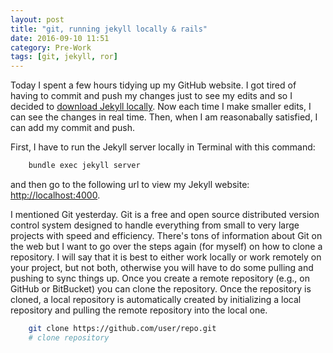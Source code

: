 ```yaml
---
layout: post
title: "git, running jekyll locally & rails"
date: 2016-09-10 11:51
category: Pre-Work
tags: [git, jekyll, ror]
---
```

Today I spent a few hours tidying up my GitHub website. I got tired of having to commit and push my changes just to see my edits and so I decided to <a href="https://help.github.com/articles/setting-up-your-github-pages-site-locally-with-jekyll/">download Jekyll locally</a>. Now each time I make smaller edits, I can see the changes in real time. Then, when I am reasonabally satisfied, I can add my commit and push. 

First, I have to run the Jekyll server locally in Terminal with this command: 

```bash
    bundle exec jekyll server
```

and then go to the following url to view my Jekyll website: <a href="http://localhost:4000">http://localhost:4000</a>.

I mentioned Git yesterday. Git is a free and open source distributed version control system designed to handle everything from small to very large projects with speed and efficiency. There's tons of information about Git on the web but I want to go over the steps again (for myself) on how to clone a repository. I will say that it is best to either work locally or work remotely on your project, but not both, otherwise you will have to do some pulling and pushing to sync things up. Once you create a remote repository (e.g., on GitHub or BitBucket) you can clone the repository. Once the repository is cloned, a local repository is automatically created by initializing a local repository and pulling the remote repository into the local one. 

```bash
    git clone https://github.com/user/repo.git
    # clone repository
```


